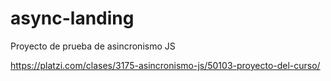 # async-landing
Proyecto de prueba de asincronismo JS

https://platzi.com/clases/3175-asincronismo-js/50103-proyecto-del-curso/
